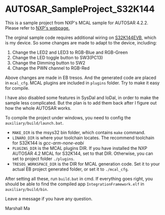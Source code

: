 # AUTOSAR_SampleProject_S32K144
This is a sample project from NXP's MCAL sample for AUTOSAR 4.2.2. Please refer to [NXP's webpage.](https://www.nxp.com/design/automotive-software-and-tools/autosar-/autosar-4.2.x-classic-platform-software:AUTOSAR-4-2)

The orginal sample code requires additional wiring on [S32K144EVB](https://www.nxp.com/design/development-boards/automotive-development-platforms/s32k-mcu-platforms/s32k144-evaluation-board:S32K144EVB), which is my device. So some changes are made to adapt to the device, including:
1. Change the LED2 and LED3 to RGB-Blue and RGB-Green
2. Change the LED toggle button to SW3(PC13)
3. Change the Dimming button to SW2
4. Change the PWN channel to RGB-Red

Above changes are made in EB tresos. And the generated code are placed in `mcal_cfg`. MCAL plugins are included in `plugins` folder. Try to make it easy for compile. 

I have also disabled some features in SysDal and IoDal, in order to make the sample less complicated. 
But the plan is to add them back after I figure out how the whole AUTOSAR works.

To compile the project under windows, you need to config the `auxiliary/build/launch.bat`. 
- `MAKE_DIR` is the msys32 bin folder, which contains `make` command.
- `LINARO_DIR` is where your toolchain locates. The recommend toolchain for S32K144 is *gcc-arm-none-eabi*
- `PLUGINS_DIR` is the MCAL plugins DIR. If you have installed the NXP AUTOSAR 4.2 MCAL for S32K144, set to that DIR. Otherwise, you can set to project folder `./plugins`.
- `TRESOS_WORKSPACE_DIR` is the DIR for MCAL generation code. Set it to your actual EB project generated folder, or set it to `./mcal_cfg`.

After setting all these, run `build.bat` in cmd. If everything goes right, you should be able to find the compiled app `IntegrationFramework.elf` in `auxiliary/build/bin`.

Leave a message if you have any question.

Marshall Ma
